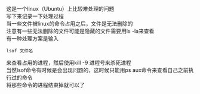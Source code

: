 这是一个linux（Ubuntu）上比较难处理的问题<br />
写下来记录一下处理过程<br />
当一些文件被linux的命令占用之后，文件是无法删除的<br />
注意有一些无法删除的文件可能是隐藏的文件需要用ls -la来查看<br />
有一种处理方案是输入
```
lsof 文件名
```
来查看占用的进程，然后使用kill -9 进程号来杀死进程<br />
当然lsof命令有时候是会出现问题的，这时候只能用ps aux命令来查看自己之前执行过的命令<br />
将那些命令的进程结束掉就可以了<br />
